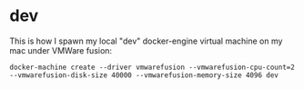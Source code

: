 # dev

This is how I spawn my local "dev" docker-engine virtual machine on my mac under VMWare fusion:

    docker-machine create --driver vmwarefusion --vmwarefusion-cpu-count=2 --vmwarefusion-disk-size 40000 --vmwarefusion-memory-size 4096 dev

